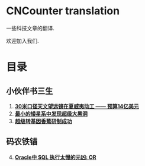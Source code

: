CNCounter translation
===========

一些科技文章的翻译.

欢迎加入我们. 

# 目录 #

## 小伙伴书三生

1. **[30米口径天文望远镜在夏威夷动工 —— 预算14亿美元](shusansheng_2014/telescope/telescope.md)**
2. **[最小的矮星系中发现超级大黑洞](shusansheng_2014/blackhole/blackhole.md)**
3. **[超级转基因香蕉研制成功](shusansheng_2014/superbanana/superbanana.md)**



##

## 码农铁锚

4. **[Oracle中 SQL 执行太慢的元凶: OR ](tiemao_2014/SQL_OR/sql_slow_by_or.md)**



